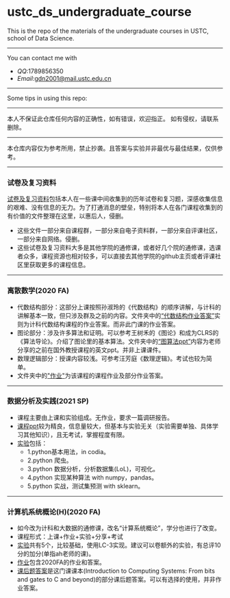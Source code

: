 # ustc_ds_undergraduate_course
This is the repo of the materials of the undergraduate courses in USTC, school of Data Science.

----
You can contact me with
- *QQ*:1789856350 
- *Email*:gdn2001@mail.ustc.edu.cn

----

Some tips in using this repo:

----
本人不保证此仓库任何内容的正确性，如有错误，欢迎指正。
如有侵权，请联系删除。

----
本仓库内容仅为参考所用，禁止抄袭。且答案与实验并非最优与最佳结果，仅供参考。

----
### 试卷及复习资料

[试卷及复习资料](./试卷及复习资料)包括本人在一些课中间收集到的历年试卷和复习题，深感收集信息的艰难、没有信息的无力。为了打通消息的壁垒，特别将本人在各门课程收集到的有价值的文件整理在这里，以惠后人，侵删。

- 这些文件一部分来自课程群，一部分来自电子资料群，一部分来自评课社区，一部分来自网络。侵删。
- 这些试卷及复习资料大多是其他学院的通修课，或者好几个院的通修课，选课者众多，课程资源也相对较多，可以直接去其他学院的github主页或者评课社区里获取更多的课程信息。



----

### 离散数学(2020 FA)
- 代数结构部分：这部分上课按照孙淑玲的《代数结构》的顺序讲解，与计科的讲解基本一致，但只涉及群及之前的内容。文件夹中的[“代数结构作业答案”](./离散数学/代数结构作业答案)实则为计科代数结构课程的作业答案。而非此门课的作业答案。
- 图论部分：涉及许多算法和证明。可以参考王树禾的《图论》和成为CLRS的《算法导论》。介绍了图论里的基本算法。文件夹中的[“图算法ppt”](./离散数学/图算法ppt)内容为老师分享的之前在国外教授课程的英文ppt。并非上课课件。
- 数理逻辑部分：授课内容较浅。可参考汪芳庭《数理逻辑》。考试也较为简单。
- 文件夹中的["作业"](./离散数学/作业)为该课程的课程作业及部分作业答案。

----

### 数据分析及实践(2021 SP)
- 课程主要由上课和实验组成。无作业，要求一篇调研报告。
- [课程ppt](./数据分析及实践/课件)较为精良，信息量较大，但基本与实验无关（实验需要单独、具体学习其他知识），且无考试，掌握程度有限。
- [实验](./数据分析及实践/实验)包括：
	- 1.python基本用法，in codia。
	- 2.python 爬虫。
	- 3.python 数据分析，分析数据集(LoL)，可视化。
	- 4.python 实现某种算法 with numpy，pandas。
	- 5.python 实战，测试集预测 with sklearn。


----

### 计算机系统概论(H)(2020 FA)

- 如今改为计科和大数据的通修课，改名“计算系统概论”，学分也进行了改变。
- 课程形式：上课+作业+实验+分享+考试
- [实验](./计算机系统概论/lab)共有5个，比较基础，使用LC-3实现。建议可以卷额外的实验，有总评10分的加分(单指ah老师的课)。
- [作业](./计算机系统概论/作业)包含2020FA的作业和答案。
- [课后题答案](./计算机系统概论/课后题答案)是这门课课本(Introduction to Computing Systems: From bits and gates to C and beyond)的部分课后题答案。可以有选择的使用，并非作业答案。